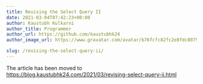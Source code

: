```yaml
---
title: Revising the Select Query II
date: 2021-03-04T07:42:23+00:00
author: Kaustubh Kulkarni
author_title: Programmer
author_url: https://github.com/kaustubhk24
author_image_url: https://www.gravatar.com/avatar/b76fcfc82fc2e8fdc8075636f1735f61?s=200

slug: /revising-the-select-query-ii/
---
```

The article has been moved to https://blog.kaustubhk24.com/2021/03/revising-select-query-ii.html